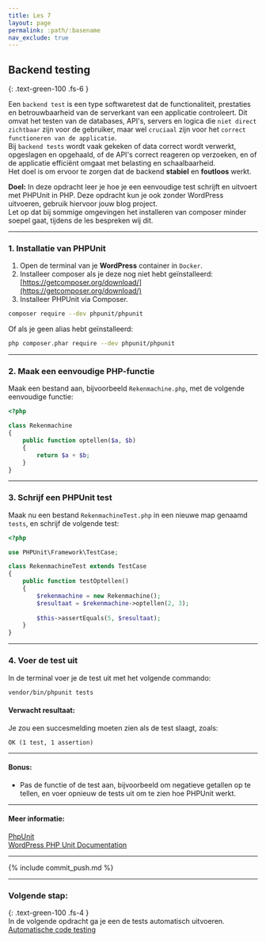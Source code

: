 ```yaml
---
title: Les 7
layout: page 
permalink: :path/:basename 
nav_exclude: true
---
```


## Backend testing
{: .text-green-100 .fs-6 }

Een `backend test` is een type softwaretest dat de functionaliteit, prestaties en betrouwbaarheid van de serverkant van een applicatie controleert. Dit omvat het testen van de databases, API's, servers en logica die `niet direct zichtbaar` zijn voor de gebruiker, maar wel `cruciaal` zijn voor het `correct functioneren van de applicatie`.   
Bij `backend tests` wordt vaak gekeken of data correct wordt verwerkt, opgeslagen en opgehaald, of de API's correct reageren op verzoeken, en of de applicatie efficiënt omgaat met belasting en schaalbaarheid.  
Het doel is om ervoor te zorgen dat de backend **stabiel** en **foutloos** werkt.

**Doel:** In deze opdracht leer je hoe je een eenvoudige test schrijft en uitvoert met PHPUnit in PHP.
Deze opdracht kun je ook zonder WordPress uitvoeren, gebruik hiervoor jouw blog project.  
Let op dat bij sommige omgevingen het installeren van composer minder soepel gaat, tijdens de les bespreken wij dit.  

---
### 1. Installatie van PHPUnit
1. Open de terminal van je **WordPress** container in `Docker`.
2. Installeer composer als je deze nog niet hebt geïnstalleerd: [https://getcomposer.org/download/](https://getcomposer.org/download/)
3. Installeer PHPUnit via Composer.
```bash
composer require --dev phpunit/phpunit
```
Of als je geen alias hebt geïnstalleerd:
```bash
php composer.phar require --dev phpunit/phpunit
```

---
### 2. Maak een eenvoudige PHP-functie
Maak een bestand aan, bijvoorbeeld `Rekenmachine.php`, met de volgende eenvoudige functie:
```php
<?php

class Rekenmachine
{
    public function optellen($a, $b)
    {
        return $a + $b;
    }
}
```

---
### 3. Schrijf een PHPUnit test
Maak nu een bestand `RekenmachineTest.php` in een nieuwe map genaamd `tests`, en schrijf de volgende test:
```php
<?php

use PHPUnit\Framework\TestCase;

class RekenmachineTest extends TestCase
{
    public function testOptellen()
    {
        $rekenmachine = new Rekenmachine();
        $resultaat = $rekenmachine->optellen(2, 3);
        
        $this->assertEquals(5, $resultaat);
    }
}
```

---
### 4. Voer de test uit
In de terminal voer je de test uit met het volgende commando:

```bash
vendor/bin/phpunit tests
```

#### Verwacht resultaat:
Je zou een succesmelding moeten zien als de test slaagt, zoals:
```
OK (1 test, 1 assertion)
```
---
#### Bonus:
- Pas de functie of de test aan, bijvoorbeeld om negatieve getallen op te tellen, en voer opnieuw de tests uit om te zien hoe PHPUnit werkt.

---
#### Meer informatie:
[PhpUnit](https://phpunit.de/index.html)  
[WordPress PHP Unit Documentation](https://make.wordpress.org/core/handbook/testing/automated-testing/phpunit/)

---
{% include commit_push.md %}

---
### Volgende stap:
{: .text-green-100 .fs-4 }  
In de volgende opdracht ga je een de tests automatisch uitvoeren.  
[Automatische code testing](git_hooks)
